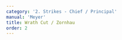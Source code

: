 ```yaml
---
category: '2. Strikes - Chief / Principal'
manual: 'Meyer'
title: Wrath Cut / Zornhau
order: 2
---
```


<link rel="import" href="/bower_components/polymer/polymer.html">
<link rel="import" href="shared-styles.html">

<dom-module id="{{ page.url | split:'/' | last | remove: '.html' }}-element">
  <template>
    <style include="shared-styles">
      :host {
        display: block;

        padding: 10px;
      }
    </style>

    <div class="card">
      <h1>{{ page.title }}</h1>
      <p>The Wrathful Strike is a serious strike from your Right Shoulder, against your opponent’s left ear, or through their face or chest, consider how it’s done through two lines, with the lines drawn through the upper right and crosswise overtop one another.</p>

      <img style="width:400px;" class="card-image" src="/manuals/meyer/images/strikes/cutting_diagram_zornhau.png">

      <img class="card-image" src="/manuals/meyer/images/strikes/zornhau.gif">

    </div>
  </template>

  <script>
    Polymer({
      is: '{{ page.url | split:'/' | last | remove: '.html' }}-element',
    });
  </script>
</dom-module>